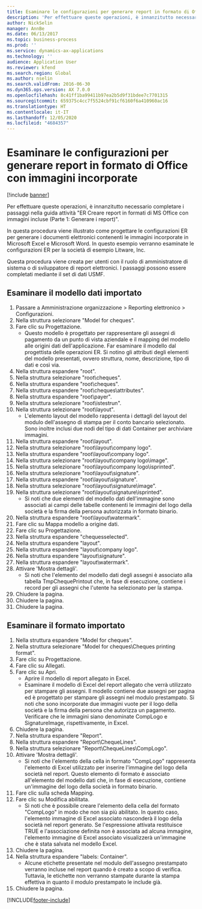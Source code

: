 ```yaml
---
title: Esaminare le configurazioni per generare report in formato di Office con immagini incorporate
description: 'Per effettuare queste operazioni, è innanzitutto necessario completare i passaggi nella guida attività "ER Creare report in formati di MS Office con immagini incluse (Parte 1: Generare i report)".'
author: NickSelin
manager: AnnBe
ms.date: 06/13/2017
ms.topic: business-process
ms.prod: ''
ms.service: dynamics-ax-applications
ms.technology: ''
audience: Application User
ms.reviewer: kfend
ms.search.region: Global
ms.author: nselin
ms.search.validFrom: 2016-06-30
ms.dyn365.ops.version: AX 7.0.0
ms.openlocfilehash: 8c41ff1ba99411b97ea2b5d9f31bdee7c7701315
ms.sourcegitcommit: 659375c4cc7f5524cbf91cf6160f6a410960ac16
ms.translationtype: HT
ms.contentlocale: it-IT
ms.lasthandoff: 12/05/2020
ms.locfileid: "4684357"
---
```

# <a name="review-configurations-to-generate-reports-in-office-format-that-have-embedded-images"></a>Esaminare le configurazioni per generare report in formato di Office con immagini incorporate

[!include [banner](../../includes/banner.md)]

Per effettuare queste operazioni, è innanzitutto necessario completare i passaggi nella guida attività "ER Creare report in formati di MS Office con immagini incluse (Parte 1: Generare i report)".

In questa procedura viene illustrato come progettare le configurazioni ER per generare i documenti elettronici contenenti le immagini incorporate in Microsoft Excel e Microsoft Word. In questo esempio verranno esaminate le configurazioni ER per la società di esempio Litware, Inc. 

Questa procedura viene creata per utenti con il ruolo di amministratore di sistema o di sviluppatore di report elettronici. I passaggi possono essere completati mediante il set di dati USMF.


## <a name="review-the-imported-data-model"></a>Esaminare il modello dati importato
1. Passare a Amministrazione organizzazione > Reporting elettronico > Configurazioni.
2. Nella struttura selezionare "Model for cheques".
3. Fare clic su Progettazione.
    * Questo modello è progettato per rappresentare gli assegni di pagamento da un punto di vista aziendale e il mapping del modello alle origini dati dell'applicazione. Far esaminare il modello dal progettista delle operazioni ER. Si notino gli attributi degli elementi del modello presentati, ovvero struttura, nome, descrizione, tipo di dati e così via.   
4. Nella struttura espandere "root".
5. Nella struttura selezionare "root\cheques".
6. Nella struttura espandere "root\cheques".
7. Nella struttura espandere "root\cheques\attributes".
8. Nella struttura espandere "root\payer".
9. Nella struttura selezionare "root\istestrun".
10. Nella struttura selezionare "root\layout".
    * L'elemento layout del modello rappresenta i dettagli del layout del modulo dell'assegno di stampa per il conto bancario selezionato. Sono inoltre inclusi due nodi del tipo di dati Container per archiviare immagini.   
11. Nella struttura espandere "root\layout".
12. Nella struttura selezionare "root\layout\company logo".
13. Nella struttura espandere "root\layout\company logo".
14. Nella struttura selezionare "root\layout\company logo\image".
15. Nella struttura selezionare "root\layout\company logo\isprinted".
16. Nella struttura selezionare "root\layout\signature".
17. Nella struttura espandere "root\layout\signature".
18. Nella struttura selezionare "root\layout\signature\image".
19. Nella struttura selezionare "root\layout\signature\isprinted".
    * Si noti che due elementi del modello dati dell'immagine sono associati ai campi delle tabelle contenenti le immagini del logo della società e la firma della persona autorizzata in formato binario.  
20. Nella struttura espandere "root\layout\watermark".
21. Fare clic su Mappa modello a origine dati.
22. Fare clic su Progettazione.
23. Nella struttura espandere "chequesselected".
24. Nella struttura espandere "layout".
25. Nella struttura espandere "layout\company logo".
26. Nella struttura espandere "layout\signature".
27. Nella struttura espandere "layout\watermark".
28. Attivare 'Mostra dettagli'.
    * Si noti che l'elemento del modello dati degli assegni è associato alla tabella TmpChequePrintout che, in fase di esecuzione, contiene i record per gli assegni che l'utente ha selezionato per la stampa.   
29. Chiudere la pagina.
30. Chiudere la pagina.
31. Chiudere la pagina.

## <a name="review-the-imported-format"></a>Esaminare il formato importato
1. Nella struttura espandere "Model for cheques".
2. Nella struttura selezionare "Model for cheques\Cheques printing format".
3. Fare clic su Progettazione.
4. Fare clic su Allegati.
5. Fare clic su Apri.
    * Aprire il modello di report allegato in Excel.  
    * Esaminare il modello di Excel del report allegato che verrà utilizzato per stampare gli assegni. Il modello contiene due assegni per pagina ed è progettato per stampare gli assegni nel modulo prestampato. Si noti che sono incorporate due immagini vuote per il logo della società e la firma della persona che autorizza un pagamento. Verificare che le immagini siano denominate CompLogo e SignatureImage, rispettivamente, in Excel.   
6. Chiudere la pagina.
7. Nella struttura espandere "Report".
8. Nella struttura espandere "Report\ChequeLines".
9. Nella struttura selezionare "Report\ChequeLines\CompLogo".
10. Attivare 'Mostra dettagli'.
    * Si noti che l'elemento della cella in formato "CompLogo" rappresenta l'elemento di Excel utilizzato per inserire l'immagine del logo della società nel report. Questo elemento di formato è associato all'elemento del modello dati che, in fase di esecuzione, contiene un'immagine del logo della società in formato binario.   
11. Fare clic sulla scheda Mapping.
12. Fare clic su Modifica abilitata.
    * Si noti che è possibile creare l'elemento della cella del formato "CompLogo" in modo che non sia più abilitato. In questo caso, l'elemento immagine di Excel associato nasconderà il logo della società nel report generato. Se l'espressione attivata restituisce TRUE e l'associazione definita non è associata ad alcuna immagine, l'elemento immagine di Excel associato visualizzerà un'immagine che è stata salvata nel modello Excel.   
13. Chiudere la pagina.
14. Nella struttura espandere "labels: Container".
    * Alcune etichette presentate nel modulo dell'assegno prestampato verranno incluse nel report quando è creato a scopo di verifica. Tuttavia, le etichette non verranno stampate durante la stampa effettiva in quanto il modulo prestampato le include già.  
15. Chiudere la pagina.



[!INCLUDE[footer-include](../../../../includes/footer-banner.md)]